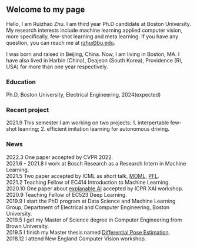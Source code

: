 ## Welcome to my page
Hello, I am Ruizhao Zhu. I am third year Ph.D candidate at Boston University. My research interests include machine learning applied computer vision, more specifically, few-shot learning and meta learning. If you have any question, you can reach me at rzhu@bu.edu.

I was born and raised in Beijing, China. Now, I am living in Boston, MA. I have also lived in Harbin (China), Deajeon (South Korea), Providence (RI, USA) for more than one year respectively. 

### Education
Ph.D, Boston University, Electrical Engineering, 2024(expected)

### Recent project
2021.9 This semester I am working on two projects: 1. interpertable few-shot leanring; 2. efficient imitation learning for autonomous driving.

### News
2022.3 One paper accepted by CVPR 2022.  
2021.6 - 2021.8 I work at Bosch Research as a Research Intern in Machine Learning.  
2021.5 Two paper accepted by ICML as short talk, [MOML](http://proceedings.mlr.press/v139/acar21b.html), [PFL](http://proceedings.mlr.press/v139/acar21a/acar21a.pdf).  
2021.2 Teaching Fellow of EC414 Introduction to Machine Learning.  
2020.10 One paper about [explanable AI](https://link.springer.com/book/10.1007/978-3-030-68796-0) accepted by ICPR XAI workshop.  
2020.9 Teaching Fellow of EC523 Deep Learning.  
2019.9 I start the PhD program at Data Science and Machine Learning Group, Department of Electrical and Computer Engineering, Boston University.      
2019.5 I get my Master of Science degree in Computer Engineering from Brown University.     
2019.5 I finish my Master thesis named [Differential Pose Estimation](https://doi.org/10.26300/at8a-a840).  
2018.12 I attend New England Computer Vision workshop.
